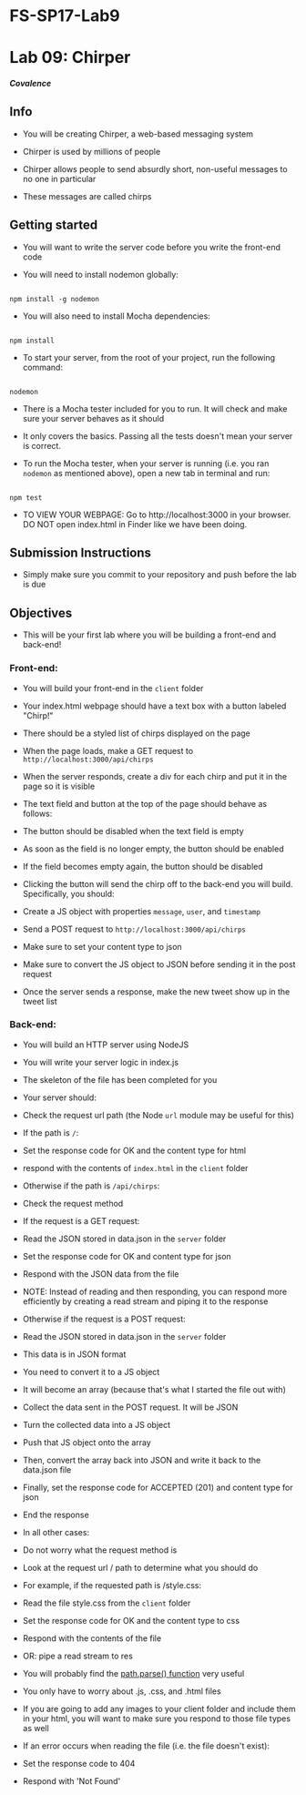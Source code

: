 # FS-SP17-Lab9

# Lab 09: Chirper

##### Covalence

## Info

* You will be creating Chirper, a web-based messaging system

* Chirper is used by millions of people

* Chirper allows people to send absurdly short, non-useful messages to no one in particular

* These messages are called chirps

## Getting started

* You will want to write the server code before you write the front-end code

* You will need to install nodemon globally:

```

npm install -g nodemon

```

* You will also need to install Mocha dependencies:

```

npm install

```

* To start your server, from the root of your project, run the following command:

```

nodemon

```

* There is a Mocha tester included for you to run. It will check and make sure your server behaves as it should

* It only covers the basics. Passing all the tests doesn't mean your server is correct.

* To run the Mocha tester, when your server is running (i.e. you ran `nodemon` as mentioned above), open a new tab in terminal and run:

```

npm test

```

* TO VIEW YOUR WEBPAGE: Go to http://localhost:3000 in your browser. DO NOT open index.html in Finder like we have been doing.

## Submission Instructions

* Simply make sure you commit to your repository and push before the lab is due

## Objectives

* This will be your first lab where you will be building a front-end and back-end!

### Front-end:

* You will build your front-end in the `client` folder

* Your index.html webpage should have a text box with a button labeled "Chirp!"

* There should be a styled list of chirps displayed on the page

* When the page loads, make a GET request to `http://localhost:3000/api/chirps`

* When the server responds, create a div for each chirp and put it in the page so it is visible

* The text field and button at the top of the page should behave as follows:

* The button should be disabled when the text field is empty

* As soon as the field is no longer empty, the button should be enabled

* If the field becomes empty again, the button should be disabled

* Clicking the button will send the chirp off to the back-end you will build. Specifically, you should:

* Create a JS object with properties `message`, `user`, and `timestamp`

* Send a POST request to `http://localhost:3000/api/chirps`

* Make sure to set your content type to json

* Make sure to convert the JS object to JSON before sending it in the post request

* Once the server sends a response, make the new tweet show up in the tweet list

### Back-end:

* You will build an HTTP server using NodeJS

* You will write your server logic in index.js

* The skeleton of the file has been completed for you

* Your server should:

* Check the request url path (the Node `url` module may be useful for this)

* If the path is `/`:

* Set the response code for OK and the content type for html

* respond with the contents of `index.html` in the `client` folder

* Otherwise if the path is `/api/chirps`:

* Check the request method

* If the request is a GET request:

* Read the JSON stored in data.json in the `server` folder

* Set the response code for OK and content type for json

* Respond with the JSON data from the file

* NOTE: Instead of reading and then responding, you can respond more efficiently by creating a read stream and piping it to the response

* Otherwise if the request is a POST request:

* Read the JSON stored in data.json in the `server` folder

* This data is in JSON format

* You need to convert it to a JS object

* It will become an array (because that's what I started the file out with)

* Collect the data sent in the POST request. It will be JSON

* Turn the collected data into a JS object

* Push that JS object onto the array

* Then, convert the array back into JSON and write it back to the data.json file

* Finally, set the response code for ACCEPTED (201) and content type for json

* End the response

* In all other cases:

* Do not worry what the request method is

* Look at the request url / path to determine what you should do

* For example, if the requested path is /style.css:

* Read the file style.css from the `client` folder

* Set the response code for OK and the content type to css

* Respond with the contents of the file

* OR: pipe a read stream to res

* You will probably find the [path.parse() function](https://nodejs.org/api/path.html#path_path_parse_path) very useful

* You only have to worry about .js, .css, and .html files

* If you are going to add any images to your client folder and include them in your html, you will want to make sure you respond to those file types as well

* If an error occurs when reading the file (i.e. the file doesn't exist):

* Set the response code to 404

* Respond with 'Not Found'
